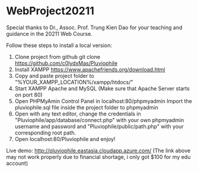 # WebProject20211
Special thanks to Dr., Assoc. Prof. Trung Kien Dao for your teaching and 
guidance in the 20211 Web Course.

Follow these steps to install a local version:
1. Clone project from github
git clone https://github.com/c0lydxMas/Pluviophile
2. Install XAMPP
https://www.apachefriends.org/download.html
3. Copy and paste project folder to "%YOUR_XAMPP_LOCATION%/xampp/htdocs/"
4. Start XAMPP Apache and MySQL (Make sure that Apache Server starts on port 80)
5. Open PHPMyAmin Control Panel in localhost:80/phpmyadmin
Import the pluviophile.sql file inside the project folder to phpmyadmin
6. Open with any text editor, change the credentials in 
"Pluviophile/app/database/connect.php" with your own phpmyadmin username and password and
"Pluviophile/public/path.php" with your corresponding root path.
7. Open localhost:80/Pluviophile and enjoy!

Live demo: http://pluviophile.eastasia.cloudapp.azure.com/
(The link above may not work properly due to financial shortage, i only got $100 for my edu account)